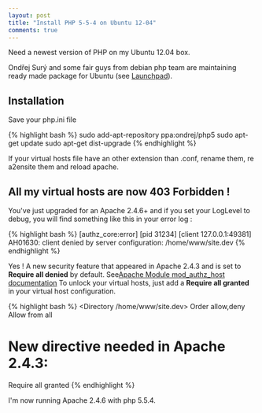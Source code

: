 ```yaml
---
layout: post
title: "Install PHP 5-5-4 on Ubuntu 12-04"
comments: true
---
```


Need a newest version of PHP on my Ubuntu 12.04 box.

Ondřej Surý and some fair guys from debian php team are maintaining ready made package for Ubuntu (see [Launchpad][Ondrej launchpad]).

## Installation

Save your php.ini file

{% highlight bash %}
sudo add-apt-repository ppa:ondrej/php5
sudo apt-get update
sudo apt-get dist-upgrade
{% endhighlight %}

If your virtual hosts file have an other extension than .conf, rename them, re a2ensite them and reload apache.

## All my virtual hosts are now 403 Forbidden !

You've just upgraded for an Apache 2.4.6+ and if you set your LogLevel to debug, you will find something like this in your error log :

{% highlight bash %}
[authz_core:error] [pid 31234] [client 127.0.0.1:49381] AH01630: client denied by server configuration: /home/www/site.dev
{% endhighlight %}

Yes ! A new security feature that appeared in Apache 2.4.3 and is set to __Require all denied__ by default. See[Apache Module mod_authz_host documentation](http://httpd.apache.org/docs/2.4/mod/mod_authz_host.html)
To unlock your virtual hosts, just add a __Require all granted__ in your virtual host configuration.

{% highlight bash %}
<Directory /home/www/site.dev>
   Order allow,deny
   Allow from all
   # New directive needed in Apache 2.4.3:
   Require all granted
</Directory>
{% endhighlight %}

I'm now running Apache 2.4.6 with php 5.5.4.

[Ondrej launchpad]: https://launchpad.net/~ondrej/+archive/php5